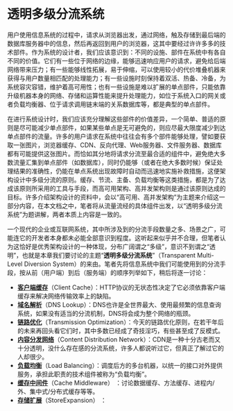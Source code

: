 # 透明多级分流系统

用户使用信息系统的过程中，请求从浏览器出发，通过网络，触及存储到最后端的数据库服务器中的信息，然后再返回到用户的浏览器，这其中要经过许许多多的技术部件。作为系统的设计者，我们应该意识到：不同的设施、部件在系统中有各自不同的价值。它们有一些位于网络的边缘，能够迅速响应用户的请求，避免给后端网络带来压力；有一些能够线性拓展，易于伸缩，可以使用较小的代价堆叠机器来获得与用户数量相匹配的处理能力；有一些设施时刻保持着双活、热备、冷备，为系统容灾容错，维护着高可用性；也有一些设施是难以扩展的单点部件，只能依靠升级机器本身的网络、存储和运算性能来提升处理能力，如位于系统入口的网关或者负载均衡器、位于请求调用链末端的关系数据库等，都是典型的单点部件。

在进行系统设计时，我们应该充分理解这些部件的价值差异，一个简单、普适的原则是尽可能减少单点部件，如果某些单点是无可避免的，则应尽最大限度减少到达单点部件的流量。许多的用户请求在系统中往往会有多个部件能够处理，譬如要获取一张图片，浏览器缓存、CDN、反向代理、Web服务器、文件服务器、数据库都有可能提供这张图片。而恰如其分地将请求分流至最合适的组件中，避免绝大多数流量汇集到单点部件（如数据库），同时仍能够（或者在绝大多数时候）保证处理结果的准确性，仍能在单点系统出现故障时自动而迅速地实施补救措施，这便架构设计中多级分流的原则。缓存、节流、主备、负载均衡等这类措施，都是为了达成该原则所采用的工具与手段，而高可用架构、高并发架构则是通过该原则达成的目标。许多介绍架构设计的资料中，会以“高可用、高并发架构”为主题来介绍这一部分内容，在本文档之中，笔者将从流量流经的具体组件出发，以“透明多级分流系统”为题讲解，两者本质上内容是一致的。

一个现代的企业或互联网系统，其中所涉及到的分流手段数量之多、场景之广，可能连它的开发者本身都未必能全部意识到程度。这听起来似乎并不合理，但笔者认为这恰好是优秀架构设计的一种体现，分布广阔谓之“多级”，意识不到谓之“透明”，也就是本章我们要讨论的主题“**透明多级分流系统**”（Transparent Multi-Level Diversion System）的来由。笔者先将信息系统中我们可能使用到的分流手段，按从前（用户端）到后（服务端）的顺序列举如下，稍后将逐一讨论：

- [**客户端缓存**](./client-cache)（Client Cache）：HTTP协议的无状态性决定了它必须依靠客户端缓存来解决网络传输效率上的缺陷。
- [**域名解析**](./dns-lookup)（DNS Lookup）：DNS也许是全世界最大、使用最频繁的信息查询系统，如果没有适当的分流机制，DNS将会成为整个网络的瓶颈。
- [**链路优化**](./transmission-optimization)（Transmission Optimization）：今天的链路优化原则，在若干年后的未来再回头看它们时，其中多数已经成了奇技淫巧，有些甚至成了反模式。
- [**内容分发网络**](./cdn)（Content Distribution Network）：CDN是一种十分古老而又十分透明，没什么存在感的分流系统，许多人都说听过它，但真正了解过它的人却很少。
- [**负载均衡**](./load-balancing)（Load Balancing）：调度后方的多台机器，以统一的接口对外提供服务，承担此职责的技术组件被称为“负载均衡”。
- [**缓存中间件**](./cache-middleware)（Cache Middleware） <Badge text="编写中" type="warning"/>：讨论数据缓存、方法缓存、进程内/外、集中式/分布式缓存等等。
- [**存储扩展**](./database-expansion)（StoreExpansion） <Badge text="编写中" type="warning"/>：



